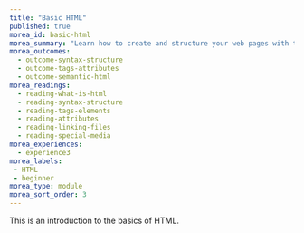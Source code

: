 ```yaml
---
title: "Basic HTML"
published: true
morea_id: basic-html
morea_summary: "Learn how to create and structure your web pages with the basics of HTML"
morea_outcomes:
  - outcome-syntax-structure
  - outcome-tags-attributes
  - outcome-semantic-html
morea_readings:
  - reading-what-is-html
  - reading-syntax-structure
  - reading-tags-elements
  - reading-attributes
  - reading-linking-files
  - reading-special-media
morea_experiences:
  - experience3
morea_labels:
 - HTML
 - beginner
morea_type: module
morea_sort_order: 3
---
```


This is an introduction to the basics of HTML.
